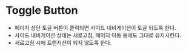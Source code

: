 # Toggle Button
- 페이지 상단 토글 버튼이 클릭되면 사이드 내비게이션이 토글 되도록 한다.
- 사이드 내비게이션 상태는 새로고침, 페이지 이동 등에도 그대로 유지시킨다.
- 새로고침 시에 트랜지션이 되지 않도록 한다.